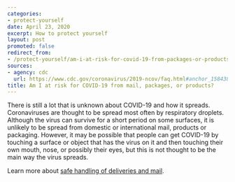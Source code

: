 ```yaml
---
categories:
- protect-yourself
date: April 23, 2020
excerpt: How to protect yourself
layout: post
promoted: false
redirect_from:
- /protect-yourself/am-i-at-risk-for-covid-19-from-packages-or-products-shipping-from-china/
sources:
- agency: cdc
  url: https://www.cdc.gov/coronavirus/2019-ncov/faq.html#anchor_1584386949645
title: Am I at risk for COVID-19 from mail, packages, or products?
---
```


There is still a lot that is unknown about COVID-19 and how it spreads. Coronaviruses are thought to be spread most often by respiratory droplets. Although the virus can survive for a short period on some surfaces, it is unlikely to be spread from domestic or international mail, products or packaging. However, it may be possible that people can get COVID-19 by touching a surface or object that has the virus on it and then touching their own mouth, nose, or possibly their eyes, but this is not thought to be the main way the virus spreads.

Learn more about [safe handling of deliveries and mail](https://www.cdc.gov/coronavirus/2019-ncov/daily-life-coping/essential-goods-services.html).